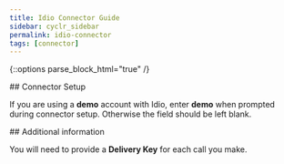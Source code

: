 ```yaml
---
title: Idio Connector Guide
sidebar: cyclr_sidebar
permalink: idio-connector
tags: [connector]
---
```

{::options parse_block_html="true" /}
<section class="card">
## Connector Setup

If you are using a **demo** account with Idio, enter **demo** when prompted during connector setup.  Otherwise the field should be left blank.


</section>
<section class="card">
## Additional information

You will need to provide a **Delivery Key** for each call you make.

</section>
